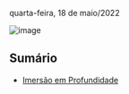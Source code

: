 quarta-feira, 18 de maio/2022

![image](https://user-images.githubusercontent.com/87860884/169351771-72def77f-407b-494d-862b-2627d52d4e13.png)

## Sumário
- [Imersão em Profundidade](#imersão-em-profundidade)
